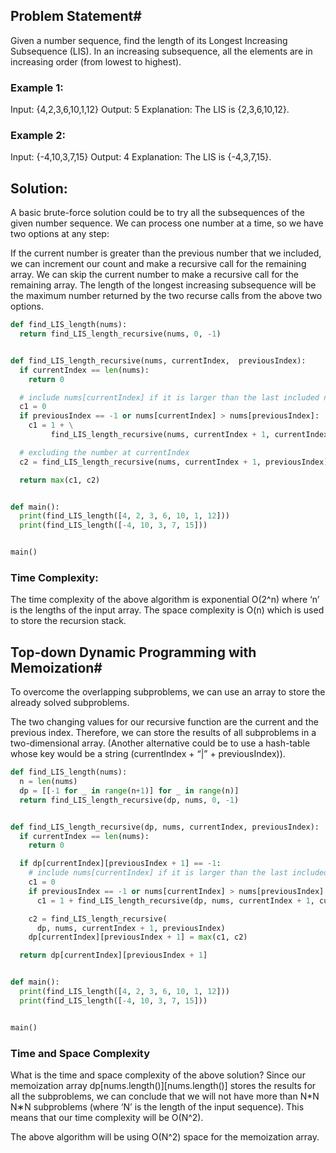 ## Problem Statement#
Given a number sequence, find the length of its Longest Increasing Subsequence (LIS). In an increasing subsequence, 
all the elements are in increasing order (from lowest to highest).

### Example 1:

Input: {4,2,3,6,10,1,12}
Output: 5
Explanation: The LIS is {2,3,6,10,12}.

### Example 2:

Input: {-4,10,3,7,15}
Output: 4
Explanation: The LIS is {-4,3,7,15}.

## Solution:

A basic brute-force solution could be to try all the subsequences of the given number sequence. We can process one number at a time, so we have two options at any step:

If the current number is greater than the previous number that we included, we can increment our count and make a recursive call for the remaining array.
We can skip the current number to make a recursive call for the remaining array.
The length of the longest increasing subsequence will be the maximum number returned by the two recurse calls from the above two options.

```python
def find_LIS_length(nums):
  return find_LIS_length_recursive(nums, 0, -1)


def find_LIS_length_recursive(nums, currentIndex,  previousIndex):
  if currentIndex == len(nums):
    return 0

  # include nums[currentIndex] if it is larger than the last included number
  c1 = 0
  if previousIndex == -1 or nums[currentIndex] > nums[previousIndex]:
    c1 = 1 + \
         find_LIS_length_recursive(nums, currentIndex + 1, currentIndex)

  # excluding the number at currentIndex
  c2 = find_LIS_length_recursive(nums, currentIndex + 1, previousIndex)

  return max(c1, c2)


def main():
  print(find_LIS_length([4, 2, 3, 6, 10, 1, 12]))
  print(find_LIS_length([-4, 10, 3, 7, 15]))


main()
```
### Time Complexity:
The time complexity of the above algorithm is exponential O(2^n) where ‘n’ is the lengths of the input array. The space complexity is O(n)
which is used to store the recursion stack.

## Top-down Dynamic Programming with Memoization#

To overcome the overlapping subproblems, we can use an array to store the already solved subproblems.

The two changing values for our recursive function are the current and the previous index. Therefore, we can store the results of all subproblems in a two-dimensional array. (Another alternative could be to use a hash-table whose key would be a string (currentIndex + “|” + previousIndex)).

```python
def find_LIS_length(nums):
  n = len(nums)
  dp = [[-1 for _ in range(n+1)] for _ in range(n)]
  return find_LIS_length_recursive(dp, nums, 0, -1)


def find_LIS_length_recursive(dp, nums, currentIndex, previousIndex):
  if currentIndex == len(nums):
    return 0

  if dp[currentIndex][previousIndex + 1] == -1:
    # include nums[currentIndex] if it is larger than the last included number
    c1 = 0
    if previousIndex == -1 or nums[currentIndex] > nums[previousIndex]:
      c1 = 1 + find_LIS_length_recursive(dp, nums, currentIndex + 1, currentIndex)

    c2 = find_LIS_length_recursive(
      dp, nums, currentIndex + 1, previousIndex)
    dp[currentIndex][previousIndex + 1] = max(c1, c2)

  return dp[currentIndex][previousIndex + 1]


def main():
  print(find_LIS_length([4, 2, 3, 6, 10, 1, 12]))
  print(find_LIS_length([-4, 10, 3, 7, 15]))


main()
```

### Time and Space Complexity 
What is the time and space complexity of the above solution? Since our memoization array dp[nums.length()][nums.length()] stores the results for all the subproblems, we can conclude that we will not have more than N*N
N∗N  subproblems (where ‘N’ is the length of the input sequence). This means that our time complexity will be O(N^2).

The above algorithm will be using O(N^2) space for the memoization array. 

